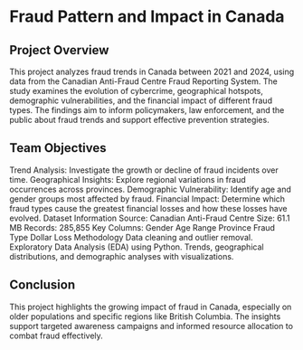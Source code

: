 # Fraud Pattern and Impact in Canada

## Project Overview
This project analyzes fraud trends in Canada between 2021 and 2024, using data from the Canadian Anti-Fraud Centre Fraud Reporting System. The study examines the evolution of cybercrime, geographical hotspots, demographic vulnerabilities, and the financial impact of different fraud types. The findings aim to inform policymakers, law enforcement, and the public about fraud trends and support effective prevention strategies.

## Team Objectives
Trend Analysis: Investigate the growth or decline of fraud incidents over time.
Geographical Insights: Explore regional variations in fraud occurrences across provinces.
Demographic Vulnerability: Identify age and gender groups most affected by fraud.
Financial Impact: Determine which fraud types cause the greatest financial losses and how these losses have evolved.
Dataset Information
Source: Canadian Anti-Fraud Centre
Size: 61.1 MB
Records: 285,855
Key Columns:
Gender
Age Range
Province
Fraud Type
Dollar Loss
Methodology
Data cleaning and outlier removal.
Exploratory Data Analysis (EDA) using Python.
Trends, geographical distributions, and demographic analyses with visualizations.

## Conclusion
This project highlights the growing impact of fraud in Canada, especially on older populations and specific regions like British Columbia. The insights support targeted awareness campaigns and informed resource allocation to combat fraud effectively.


